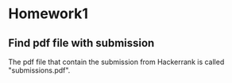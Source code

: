 # Homework1

## Find pdf file with submission
The pdf file that contain the submission from Hackerrank is called "submissions.pdf".  


